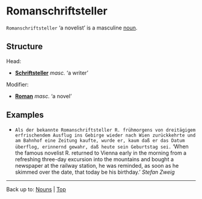 # Romanschriftsteller

`Romanschriftsteller` ‘a novelist’ is a masculine [noun](../../index.md).

## Structure

Head:
- **[Schriftsteller](../../s/sc/Schriftsteller.md)** *masc.* ‘a writer’

Modifier:
- **[Roman](Roman.md)** *masc.* ‘a novel’

## Examples

- `Als der bekannte Romanschriftsteller R. frühmorgens von dreitägigem erfrischendem Ausflug ins Gebirge wieder nach Wien zurückkehrte und am Bahnhof eine Zeitung kaufte, wurde er, kaum daß er das Datum überflog, erinnernd gewahr, daß heute sein Geburtstag sei.` ‘When the famous novelist R. returned to Vienna early in the morning from a refreshing three-day excursion into the mountains and bought a newspaper at the railway station, he was reminded, as soon as he skimmed over the date, that today be his birthday.’ *Stefan Zweig*

----

Back up to: [Nouns](../../index.md) | [Top](../../../index.md)
